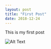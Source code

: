 ```yaml
---
layout: post
title: "First Post"
date: 2018-12-24
---
```


This is my first post 

![Alt Text](http://bestanimations.com/Music/Dancers/anime-dancing-girls/anime-kawaii-cute-dance-animated-gif-image-5.gif)
